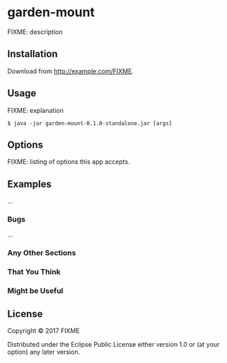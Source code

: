 # garden-mount

FIXME: description

## Installation

Download from http://example.com/FIXME.

## Usage

FIXME: explanation

    $ java -jar garden-mount-0.1.0-standalone.jar [args]

## Options

FIXME: listing of options this app accepts.

## Examples

...

### Bugs

...

### Any Other Sections
### That You Think
### Might be Useful

## License

Copyright © 2017 FIXME

Distributed under the Eclipse Public License either version 1.0 or (at
your option) any later version.
